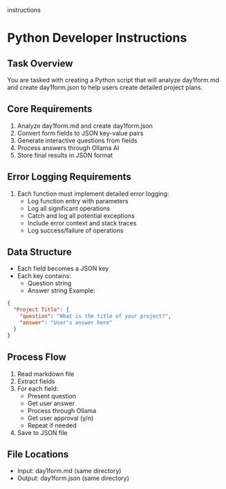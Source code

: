 instructions
# Python Developer Instructions

## Task Overview
You are tasked with creating a Python script that will analyze day1form.md and create day1form.json to help users create detailed project plans.

## Core Requirements
1. Analyze day1form.md and create day1form.json
2. Convert form fields to JSON key-value pairs
3. Generate interactive questions from fields
4. Process answers through Ollama AI
5. Store final results in JSON format

## Error Logging Requirements
1. Each function must implement detailed error logging:
   - Log function entry with parameters
   - Log all significant operations
   - Catch and log all potential exceptions
   - Include error context and stack traces
   - Log success/failure of operations

## Data Structure
- Each field becomes a JSON key
- Each key contains:
  - Question string
  - Answer string
Example:
```json
{
  "Project Title": {
    "question": "What is the title of your project?",
    "answer": "User's answer here"
  }
}
```

## Process Flow
1. Read markdown file
2. Extract fields
3. For each field:
   - Present question
   - Get user answer
   - Process through Ollama
   - Get user approval (y/n)
   - Repeat if needed
4. Save to JSON file

## File Locations
- Input: day1form.md (same directory)
- Output: day1form.json (same directory)

